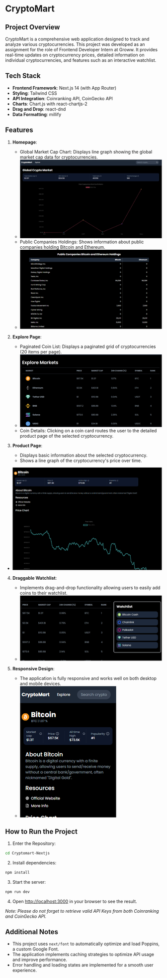 # CryptoMart

## Project Overview

CryptoMart is a comprehensive web application designed to track and analyze various cryptocurrencies. This project was developed as an assignment for the role of Frontend Developer Intern at Groww. It provides real-time updates on cryptocurrency prices, detailed information on individual cryptocurrencies, and features such as an interactive watchlist.

## Tech Stack

- **Frontend Framework**: Next.js 14 (with App Router)
- **Styling**: Tailwind CSS
- **API Integration**: Coinranking API, CoinGecko API
- **Charts**: Chart.js with react-chartjs-2
- **Drag and Drop**: react-dnd
- **Data Formatting**: millify

## Features

1. **Homepage**:
   - Global Market Cap Chart: Displays line graph showing the global market cap data for cryptocurrencies.
   - ![global_market](public/assets/images/image.png)
   - Public Companies Holdings: Shows information about public companies holding Bitcoin and Ethereum.
   - ![public_holdings](public/assets/images/image-1.png)

2. **Explore Page**:
   - Paginated Coin List: Displays a paginated grid of cryptocurrencies (20 items per page).
   - ![explore_page](public/assets/images/image-2.png)
   - Coin Details: Clicking on a coin card routes the user to the detailed product page of the selected cryptocurrency.
   

3. **Product Page**:
   - Displays basic information about the selected cryptocurrency.
   - Shows a line graph of the cryptocurrency's price over time.
  - ![product_page](public/assets/images/image-3.png)

4. **Draggable Watchlist**:
   - Implements drag-and-drop functionality allowing users to easily add coins to their watchlist.
   - ![watchlist](public/assets/images/image-4.png)

5. **Responsive Design**:
   - The application is fully responsive and works well on both desktop and mobile devices.
   - ![mobile_screen](public/assets/images/image-5.png)

## How to Run the Project
1. Enter the Repository:

```bash
cd Cryptomart-Nextjs
```

2. Install dependencies:
```bash
npm install
```

3. Start the server:
```bash
npm run dev
```

4. Open [http://localhost:3000](http://localhost:3000) in your browser to see the result.

*Note:* *Please do not forget to retrieve valid API Keys from both Coinranking and CoinGecko API.*

## Additional Notes

- This project uses `next/font` to automatically optimize and load Poppins, a custom Google Font.
- The application implements caching strategies to optimize API usage and improve performance.
- Error handling and loading states are implemented for a smooth user experience.


